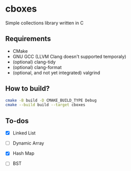 # cboxes

Simple collections library written in C


## Requirements

- CMake
- GNU GCC (LLVM Clang doesn't supported temporaly)
- (optional) clang-tidy
- (optional) clang-format
- (optional, and not yet integrated) valgrind

## How to build?

```bash
cmake -B build -D CMAKE_BUILD_TYPE Debug
cmake --build build --target cboxes
```

## To-dos

- [X] Linked List
- [ ] Dynamic Array
- [X] Hash Map
- [ ] BST

